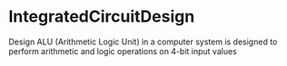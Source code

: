 # IntegratedCircuitDesign
Design ALU (Arithmetic Logic Unit) in a computer system is designed to perform arithmetic and logic operations on 4-bit input values
